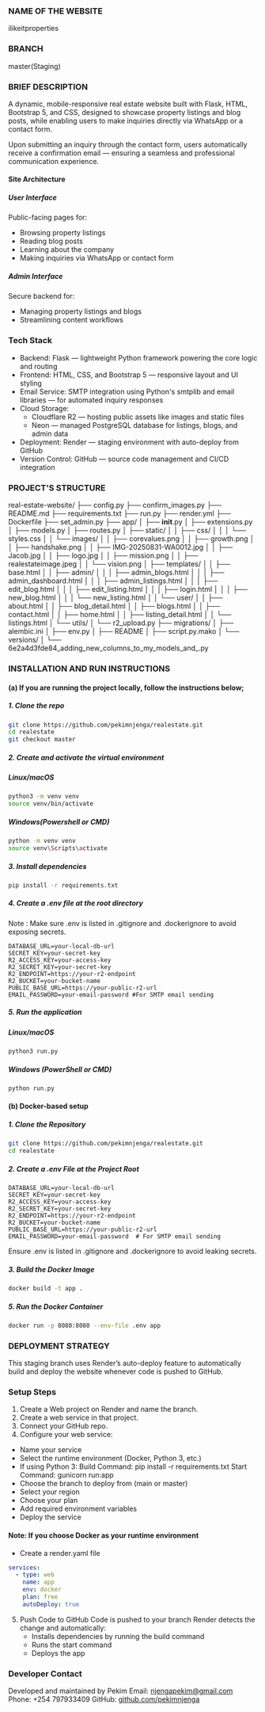 ### NAME OF THE WEBSITE 
ilikeitproperties

### BRANCH 
master(Staging)

### BRIEF DESCRIPTION
A dynamic, mobile-responsive real estate website built with Flask, HTML, Bootstrap 5, and CSS, designed to showcase property listings and blog posts, while enabling users to make inquiries directly via WhatsApp or a contact form.

Upon submitting an inquiry through the contact form, users automatically receive a confirmation email — ensuring a seamless and professional communication experience.

#### Site Architecture
##### User Interface
Public-facing pages for:
  - Browsing property listings
  - Reading blog posts
  - Learning about the company
  - Making inquiries via WhatsApp or contact form

##### Admin Interface
Secure backend for:
  - Managing property listings and blogs
  - Streamlining content workflows


### Tech Stack
- Backend: Flask — lightweight Python framework powering the core logic and routing
- Frontend: HTML, CSS, and Bootstrap 5 — responsive layout and UI styling
- Email Service: SMTP integration using Python's smtplib and email libraries — for automated inquiry responses
- Cloud Storage:
  - Cloudflare R2 — hosting public assets like images and static files
  - Neon — managed PostgreSQL database for listings, blogs, and admin data
- Deployment: Render — staging environment with auto-deploy from GitHub
- Version Control: GitHub — source code management and CI/CD integration


### PROJECT'S STRUCTURE
real-estate-website/
├── config.py
├── confirm_images.py
├── README.md
├── requirements.txt
├── run.py
├── render.yml
├── Dockerfile
├── set_admin.py
├── app/
│   ├── __init__.py
│   ├── extensions.py
│   ├── models.py
│   ├── routes.py
│   ├── static/
│   │   ├── css/
│   │   │   └── styles.css
│   │   └── images/
│   │       ├── corevalues.png
│   │       ├── growth.png
│   │       ├── handshake.png
│   │       ├── IMG-20250831-WA0012.jpg
│   │       ├── Jacob.jpg
│   │       ├── logo.jpg
│   │       ├── mission.png
│   │       ├── realestateimage.jpeg
│   │       └── vision.png
│   ├── templates/
│   │   ├── base.html
│   │   ├── admin/
│   │   │   ├── admin_blogs.html
│   │   │   ├── admin_dashboard.html
│   │   │   ├── admin_listings.html
│   │   │   ├── edit_blog.html
│   │   │   ├── edit_listing.html
│   │   │   ├── login.html
│   │   │   ├── new_blog.html
│   │   │   └── new_listing.html
│   │   └── user/
│   │       ├── about.html
│   │       ├── blog_detail.html
│   │       ├── blogs.html
│   │       ├── contact.html
│   │       ├── home.html
│   │       ├── listing_detail.html
│   │       └── listings.html
│   └── utils/
│       └── r2_upload.py
├── migrations/
│   ├── alembic.ini
│   ├── env.py
│   ├── README
│   ├── script.py.mako
│   └── versions/
│       └── 6e2a4d3fde84_adding_new_columns_to_my_models_and_.py


### INSTALLATION AND RUN INSTRUCTIONS
#### (a) If you are running the project locally, follow the instructions below;
##### 1. Clone the repo
```bash
git clone https://github.com/pekimnjenga/realestate.git
cd realestate
git checkout master
```

##### 2. Create and activate the virtual environment
##### Linux/macOS
```bash
python3 -m venv venv
source venv/bin/activate
```

##### Windows(Powershell or CMD)
```bash
python -m venv venv
source venv\Scripts\activate
```

##### 3. Install dependencies
```bash
pip install -r requirements.txt
```

##### 4. Create a .env file at the root directory
Note : Make sure .env is listed in .gitignore and .dockerignore to avoid exposing secrets.
```env
DATABASE_URL=your-local-db-url
SECRET_KEY=your-secret-key
R2_ACCESS_KEY=your-access-key
R2_SECRET_KEY=your-secret-key
R2_ENDPOINT=https://your-r2-endpoint
R2_BUCKET=your-bucket-name
PUBLIC_BASE_URL=https://your-public-r2-url
EMAIL_PASSWORD=your-email-password #For SMTP email sending
```

##### 5. Run the application
##### Linux/macOS
```bash
python3 run.py
```

##### Windows (PowerShell or CMD)
```bash
python run.py
```

#### (b) Docker-based setup
##### 1. Clone the Repository
```bash
git clone https://github.com/pekimnjenga/realestate.git
cd realestate
```

##### 2. Create a .env File at the Project Root
```env
DATABASE_URL=your-local-db-url
SECRET_KEY=your-secret-key
R2_ACCESS_KEY=your-access-key
R2_SECRET_KEY=your-secret-key
R2_ENDPOINT=https://your-r2-endpoint
R2_BUCKET=your-bucket-name
PUBLIC_BASE_URL=https://your-public-r2-url
EMAIL_PASSWORD=your-email-password  # For SMTP email sending
```

Ensure .env is listed in .gitignore and .dockerignore to avoid leaking secrets.

##### 3. Build the Docker Image
```bash
docker build -t app .
```

##### 5. Run the Docker Container
```bash
docker run -p 8080:8080 --env-file .env app
```


### DEPLOYMENT STRATEGY
This staging branch uses Render’s auto-deploy feature to automatically build and deploy the website whenever code is pushed to GitHub.

### Setup Steps
1. Create a Web project on Render and name the branch.
2. Create a web service in that project.
3. Connect your GitHub repo.
4. Configure your web service:
  - Name your service
  - Select the runtime environment (Docker, Python 3, etc.)
  - If using Python 3:
    Build Command: pip install -r requirements.txt
    Start Command: gunicorn run:app
  - Choose the branch to deploy from (main or master)
  - Select your region
  - Choose your plan
  - Add required environment variables
  - Deploy the service

#### Note: If you choose Docker as your runtime environment
- Create a render.yaml file
```yaml
services:
  - type: web
    name: app
    env: docker
    plan: free
    autoDeploy: true
```
5. Push Code to GitHub
   Code is pushed to your branch
   Render detects the change and automatically:
   - Installs dependencies by running the build command
   - Runs the start command
   - Deploys the app


###  Developer Contact
Developed and maintained by Pekim
 Email: njengapekim@gmail.com 
 Phone: +254 797933409
 GitHub: [github.com/pekimnjenga](https://github.com/pekimnjenga)

